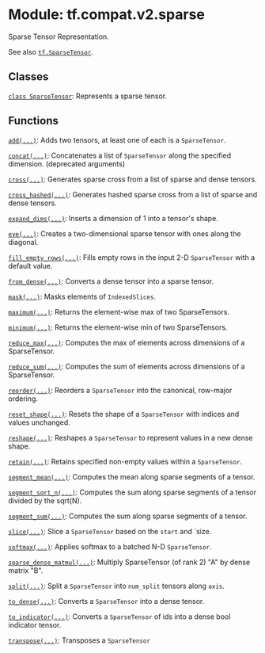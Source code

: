 <div itemscope itemtype="http://developers.google.com/ReferenceObject">
<meta itemprop="name" content="tf.compat.v2.sparse" />
<meta itemprop="path" content="Stable" />
</div>

# Module: tf.compat.v2.sparse

Sparse Tensor Representation.

<!-- Placeholder for "Used in" -->

See also <a href="../../../tf/sparse/SparseTensor.md"><code>tf.SparseTensor</code></a>.

## Classes

[`class SparseTensor`](../../../tf/sparse/SparseTensor.md): Represents a sparse tensor.

## Functions

[`add(...)`](../../../tf/compat/v2/sparse/add.md): Adds two tensors, at least one of each is a `SparseTensor`.

[`concat(...)`](../../../tf/compat/v2/sparse/concat.md): Concatenates a list of `SparseTensor` along the specified dimension. (deprecated arguments)

[`cross(...)`](../../../tf/sparse/cross.md): Generates sparse cross from a list of sparse and dense tensors.

[`cross_hashed(...)`](../../../tf/sparse/cross_hashed.md): Generates hashed sparse cross from a list of sparse and dense tensors.

[`expand_dims(...)`](../../../tf/sparse/expand_dims.md): Inserts a dimension of 1 into a tensor's shape.

[`eye(...)`](../../../tf/sparse/eye.md): Creates a two-dimensional sparse tensor with ones along the diagonal.

[`fill_empty_rows(...)`](../../../tf/sparse/fill_empty_rows.md): Fills empty rows in the input 2-D `SparseTensor` with a default value.

[`from_dense(...)`](../../../tf/sparse/from_dense.md): Converts a dense tensor into a sparse tensor.

[`mask(...)`](../../../tf/sparse/mask.md): Masks elements of `IndexedSlices`.

[`maximum(...)`](../../../tf/sparse/maximum.md): Returns the element-wise max of two SparseTensors.

[`minimum(...)`](../../../tf/sparse/minimum.md): Returns the element-wise min of two SparseTensors.

[`reduce_max(...)`](../../../tf/compat/v2/sparse/reduce_max.md): Computes the max of elements across dimensions of a SparseTensor.

[`reduce_sum(...)`](../../../tf/compat/v2/sparse/reduce_sum.md): Computes the sum of elements across dimensions of a SparseTensor.

[`reorder(...)`](../../../tf/sparse/reorder.md): Reorders a `SparseTensor` into the canonical, row-major ordering.

[`reset_shape(...)`](../../../tf/sparse/reset_shape.md): Resets the shape of a `SparseTensor` with indices and values unchanged.

[`reshape(...)`](../../../tf/sparse/reshape.md): Reshapes a `SparseTensor` to represent values in a new dense shape.

[`retain(...)`](../../../tf/sparse/retain.md): Retains specified non-empty values within a `SparseTensor`.

[`segment_mean(...)`](../../../tf/compat/v2/sparse/segment_mean.md): Computes the mean along sparse segments of a tensor.

[`segment_sqrt_n(...)`](../../../tf/compat/v2/sparse/segment_sqrt_n.md): Computes the sum along sparse segments of a tensor divided by the sqrt(N).

[`segment_sum(...)`](../../../tf/compat/v2/sparse/segment_sum.md): Computes the sum along sparse segments of a tensor.

[`slice(...)`](../../../tf/sparse/slice.md): Slice a `SparseTensor` based on the `start` and `size.

[`softmax(...)`](../../../tf/sparse/softmax.md): Applies softmax to a batched N-D `SparseTensor`.

[`sparse_dense_matmul(...)`](../../../tf/sparse/sparse_dense_matmul.md): Multiply SparseTensor (of rank 2) "A" by dense matrix "B".

[`split(...)`](../../../tf/compat/v2/sparse/split.md): Split a `SparseTensor` into `num_split` tensors along `axis`.

[`to_dense(...)`](../../../tf/sparse/to_dense.md): Converts a `SparseTensor` into a dense tensor.

[`to_indicator(...)`](../../../tf/sparse/to_indicator.md): Converts a `SparseTensor` of ids into a dense bool indicator tensor.

[`transpose(...)`](../../../tf/sparse/transpose.md): Transposes a `SparseTensor`

